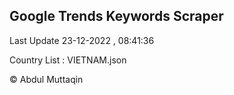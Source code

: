 

## Google Trends Keywords Scraper 
 
Last Update 23-12-2022 , 08:41:36

Country List :
VIETNAM.json



© Abdul Muttaqin 
